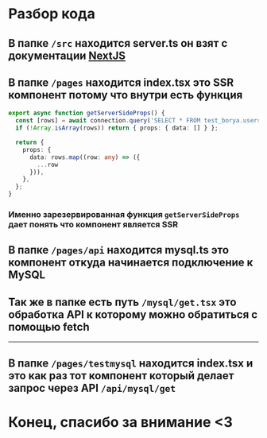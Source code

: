 # Разбор кода

## В папке ```/src``` находится **server.ts** он взят с документации **[NextJS](https://nextjs.org/docs/pages/building-your-application/configuring/custom-server)**

## В папке ```/pages``` находится **index.tsx** это **SSR компонент** потому что внутри есть функция 
```ts
export async function getServerSideProps() {
  const [rows] = await connection.query('SELECT * FROM test_borya.users;');
  if (!Array.isArray(rows)) return { props: { data: [] } };

  return {
    props: {
      data: rows.map((row: any) => ({
        ...row
      })),
    },
  };
}
```

### Именно зарезервированная функция ``` getServerSideProps ``` дает понять что компонент является SSR

## В папке ```/pages/api``` находится **mysql.ts** это компонент откуда начинается подключение к MySQL

## Так же в папке есть путь ```/mysql/get.tsx``` это обработка API к которому можно обратиться с помощью fetch

- ---

## В папке ```/pages/testmysql``` находится **index.tsx** и это как раз тот компонент который делает запрос через API ```/api/mysql/get```

# Конец, спасибо за внимание <3